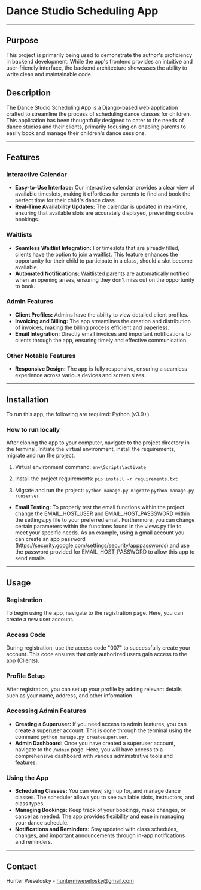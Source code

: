 # Dance Studio Scheduling App

----

## Purpose

This project is primarily being used to demonstrate the author's proficiency in backend development. While the app's frontend provides an intuitive and user-friendly interface, the backend architecture showcases the ability to write clean and maintainable code.

## Description

The Dance Studio Scheduling App is a Django-based web application crafted to streamline the process of scheduling dance classes for children. This application has been thoughtfully designed to cater to the needs of dance studios and their clients, primarily focusing on enabling parents to easily book and manage their children's dance sessions.

----

## Features

### Interactive Calendar

- **Easy-to-Use Interface:** Our interactive calendar provides a clear view of available timeslots, making it effortless for parents to find and book the perfect time for their child's dance class.
- **Real-Time Availability Updates:** The calendar is updated in real-time, ensuring that available slots are accurately displayed, preventing double bookings.

### Waitlists

- **Seamless Waitlist Integration:** For timeslots that are already filled, clients have the option to join a waitlist. This feature enhances the opportunity for their child to participate in a class, should a slot become available.
- **Automated Notifications:** Waitlisted parents are automatically notified when an opening arises, ensuring they don't miss out on the opportunity to book.

### Admin Features

- **Client Profiles:** Admins have the ability to view detailed client profiles.
- **Invoicing and Billing:** The app streamlines the creation and distribution of invoices, making the billing process efficient and paperless.
- **Email Integration:** Directly email invoices and important notifications to clients through the app, ensuring timely and effective communication.

### Other Notable Features

- **Responsive Design:** The app is fully responsive, ensuring a seamless experience across various devices and screen sizes.

----

## Installation

To run this app, the following are required: Python (v3.9+).

### How to run locally

After cloning the app to your computer, navigate to the project directory in the terminal. Initiate the virtual environment, install the requirements, migrate and run the project. 

1. Virtual environment command: 
`env\Scripts\activate`

2. Install the project requirements: 
`pip install -r requirements.txt`

3. Migrate and run the project:
`python manage.py migrate`
`python manage.py runserver`

- **Email Testing:** To properly test the email functions within the project change the EMAIL_HOST_USER and EMAIL_HOST_PASSSWORD within the settings.py file to your preferred email. Furthermore, you can change certain parameters within the functions found in the views.py file to meet your specific needs. As an example, using a gmail account you can create an app password (https://security.google.com/settings/security/apppasswords) and use the password provided for EMAIL_HOST_PASSWORD to allow this app to send emails.

----

## Usage

### Registration

To begin using the app, navigate to the registration page. Here, you can create a new user account.

### Access Code

During registration, use the access code "007" to successfully create your account. This code ensures that only authorized users gain access to the app (Clients).

### Profile Setup

After registration, you can set up your profile by adding relevant details such as your name, address, and other information.

### Accessing Admin Features

- **Creating a Superuser:** If you need access to admin features, you can create a superuser account. This is done through the terminal using the command `python manage.py createsuperuser`.
- **Admin Dashboard:** Once you have created a superuser account, navigate to the `/admin` page. Here, you will have access to a comprehensive dashboard with various administrative tools and features.

### Using the App

- **Scheduling Classes:** You can view, sign up for, and manage dance classes. The scheduler allows you to see available slots, instructors, and class types.
- **Managing Bookings:** Keep track of your bookings, make changes, or cancel as needed. The app provides flexibility and ease in managing your dance schedule.
- **Notifications and Reminders:** Stay updated with class schedules, changes, and important announcements through in-app notifications and reminders.

----

## Contact

Hunter Weselosky - huntermweselosky@gmail.com